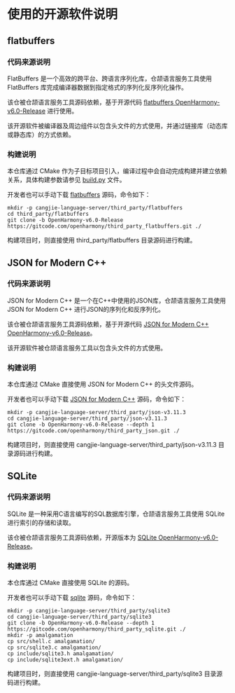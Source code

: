 # 使用的开源软件说明

## flatbuffers

### 代码来源说明

FlatBuffers 是一个高效的跨平台、跨语言序列化库，仓颉语言服务工具使用 FlatBuffers 库完成编译器数据到指定格式的序列化反序列化操作。

该仓被仓颉语言服务工具源码依赖，基于开源代码 [flatbuffers OpenHarmony-v6.0-Release](https://gitcode.com/openharmony/third_party_flatbuffers/tags/OpenHarmony-v6.0-Release) 进行使用。

该开源软件被编译器及周边组件以包含头文件的方式使用，并通过链接库（动态库或静态库）的方式依赖。

### 构建说明

本仓库通过 CMake 作为子目标项目引入，编译过程中会自动完成构建并建立依赖关系，具体构建参数请参见 [build.py](./cangjie-language-server/build/build.py) 文件。

开发者也可以手动下载 [flatbuffers](https://gitcode.com/openharmony/third_party_flatbuffers.git) 源码，命令如下：

```shell
mkdir -p cangjie-language-server/third_party/flatbuffers
cd third_party/flatbuffers
git clone -b OpenHarmony-v6.0-Release https://gitcode.com/openharmony/third_party_flatbuffers.git ./
```
构建项目时，则直接使用 third_party/flatbuffers 目录源码进行构建。

## JSON for Modern C++

### 代码来源说明

JSON for Modern C++ 是一个在C++中使用的JSON库，仓颉语言服务工具使用 JSON for Modern C++ 进行JSON的序列化和反序列化。

该仓被仓颉语言服务工具源码依赖，基于开源代码 [JSON for Modern C++ OpenHarmony-v6.0-Release](https://gitcode.com/openharmony/third_party_json/tags/OpenHarmony-v6.0-Release)。

该开源软件被仓颉语言服务工具以包含头文件的方式使用。

### 构建说明

本仓库通过 CMake 直接使用 JSON for Modern C++ 的头文件源码。

开发者也可以手动下载 [JSON for Modern C++](https://gitcode.com/openharmony/third_party_json.git) 源码，命令如下：

```shell
mkdir -p cangjie-language-server/third_party/json-v3.11.3
cd cangjie-language-server/third_party/json-v3.11.3
git clone -b OpenHarmony-v6.0-Release --depth 1 https://gitcode.com/openharmony/third_party_json.git ./
```

构建项目时，则直接使用 cangjie-language-server/third_party/json-v3.11.3 目录源码进行构建。

## SQLite

### 代码来源说明

SQLite 是一种采用C语言编写的SQL数据库引擎，仓颉语言服务工具使用 SQLite 进行索引的存储和读取。

该仓被仓颉语言服务工具源码依赖，开源版本为 [SQLite OpenHarmony-v6.0-Release](https://gitcode.com/openharmony/third_party_sqlite/tags/OpenHarmony-v6.0-Release)。

### 构建说明

本仓库通过 CMake 直接使用 SQLite 的源码。

开发者也可以手动下载 [sqlite](sqlite) 源码，命令如下：

```shell
mkdir -p cangjie-language-server/third_party/sqlite3
cd cangjie-language-server/third_party/sqlite3
git clone -b OpenHarmony-v6.0-Release --depth 1 https://gitcode.com/openharmony/third_party_sqlite.git ./
mkdir -p amalgamation
cp src/shell.c amalgamation/
cp src/sqlite3.c amalgamation/
cp include/sqlite3.h amalgamation/
cp include/sqlite3ext.h amalgamation/
```

构建项目时，则直接使用 cangjie-language-server/third_party/sqlite3 目录源码进行构建。